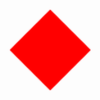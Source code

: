 <!DOCTYPE html>
<html lang="es">
<head>
  <meta charset="UTF-8">
  <meta name="viewport" content="width=device-width, initial-scale=1.0">
  <title>Corazón Animado</title>
  <style>
    .heart {
      width: 100px;
      height: 100px;
      position: relative;
      background-color: red;
      transform: rotate(45deg);
      animation: heartbeat 1s infinite;
    }

    .heart::before,
    .heart::after {
      content: "";
      width: 100px;
      height: 100px;
      background-color: red;
      border-radius: 50%;
      position: absolute;
    }

    .heart::before {
      top: -50px;
      left: 0;
    }

    .heart::after {
      left: 50px;
      top: 0;
    }

    @keyframes heartbeat {
      0%, 100% {
        transform: scale(1) rotate(45deg);
      }
      50% {
        transform: scale(1.2) rotate(45deg);
      }
    }
  </style>
</head>
<body>
  <div class="heart"></div>
</body>
</html> 
